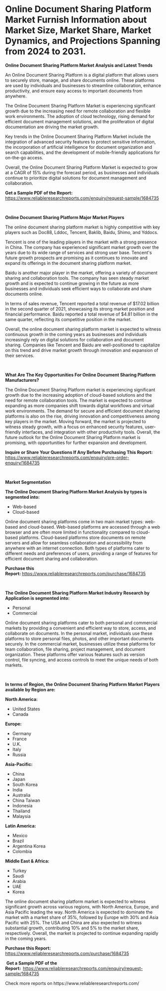 <p><h1>Online Document Sharing Platform Market Furnish Information about Market Size, Market Share, Market Dynamics, and Projections Spanning from 2024 to 2031.</h1></p><p><strong>Online Document Sharing Platform Market Analysis and Latest Trends</strong></p>
<p><p>An Online Document Sharing Platform is a digital platform that allows users to securely store, manage, and share documents online. These platforms are used by individuals and businesses to streamline collaboration, enhance productivity, and ensure easy access to important documents from anywhere.</p><p>The Online Document Sharing Platform Market is experiencing significant growth due to the increasing need for remote collaboration and flexible work environments. The adoption of cloud technology, rising demand for efficient document management solutions, and the proliferation of digital documentation are driving the market growth.</p><p>Key trends in the Online Document Sharing Platform Market include the integration of advanced security features to protect sensitive information, the incorporation of artificial intelligence for document organization and search capabilities, and the development of mobile-friendly applications for on-the-go access.</p><p>Overall, the Online Document Sharing Platform Market is expected to grow at a CAGR of 15% during the forecast period, as businesses and individuals continue to prioritize digital solutions for document management and collaboration.</p></p>
<p><strong>Get a Sample PDF of the Report:&nbsp;</strong> <a href="https://www.reliableresearchreports.com/enquiry/request-sample/1684735">https://www.reliableresearchreports.com/enquiry/request-sample/1684735</a></p>
<p>&nbsp;</p>
<p><strong>Online Document Sharing Platform Major Market Players</strong></p>
<p><p>The online document sharing platform market is highly competitive with key players such as Doc88, Lddoc, Tencent, Baklib, Baidu, Shimo, and Yddocs. </p><p>Tencent is one of the leading players in the market with a strong presence in China. The company has experienced significant market growth over the years due to its wide range of services and strong user base. Tencent's future growth prospects are promising as it continues to innovate and expand its offerings in the document sharing platform market.</p><p>Baidu is another major player in the market, offering a variety of document sharing and collaboration tools. The company has seen steady market growth and is expected to continue growing in the future as more businesses and individuals seek efficient ways to collaborate and share documents online.</p><p>In terms of sales revenue, Tencent reported a total revenue of $17.02 billion in the second quarter of 2021, showcasing its strong market position and financial performance. Baidu reported a total revenue of $4.81 billion in the same quarter, reflecting its competitive position in the market.</p><p>Overall, the online document sharing platform market is expected to witness continuous growth in the coming years as businesses and individuals increasingly rely on digital solutions for collaboration and document sharing. Companies like Tencent and Baidu are well-positioned to capitalize on this trend and drive market growth through innovation and expansion of their services.</p></p>
<p>&nbsp;</p>
<p><strong>What Are The Key Opportunities For Online Document Sharing Platform Manufacturers?</strong></p>
<p><p>The Online Document Sharing Platform market is experiencing significant growth due to the increasing adoption of cloud-based solutions and the need for remote collaboration tools. The market is expected to continue expanding as more companies shift towards digital workflows and virtual work environments. The demand for secure and efficient document sharing platforms is also on the rise, driving innovation and competitiveness among key players in the market. Moving forward, the market is projected to witness steady growth, with a focus on enhanced security features, user-friendly interfaces, and integration with other productivity tools. Overall, the future outlook for the Online Document Sharing Platform market is promising, with opportunities for further expansion and development.</p></p>
<p><strong>Inquire or Share Your Questions If Any Before Purchasing This Report:</strong> <a href="https://www.reliableresearchreports.com/enquiry/pre-order-enquiry/1684735">https://www.reliableresearchreports.com/enquiry/pre-order-enquiry/1684735</a></p>
<p>&nbsp;</p>
<p><strong>Market Segmentation</strong></p>
<p><strong>The Online Document Sharing Platform Market Analysis by types is segmented into:</strong></p>
<p><ul><li>Web-based</li><li>Cloud-based</li></ul></p>
<p><p>Online document sharing platforms come in two main market types: web-based and cloud-based. Web-based platforms are accessed through a web browser and are often more limited in functionality compared to cloud-based platforms. Cloud-based platforms store documents on remote servers and allow for seamless collaboration and accessibility from anywhere with an internet connection. Both types of platforms cater to different needs and preferences of users, providing a range of features for efficient document sharing and collaboration.</p></p>
<p><strong>Purchase this Report:&nbsp;</strong><a href="https://www.reliableresearchreports.com/purchase/1684735">https://www.reliableresearchreports.com/purchase/1684735</a></p>
<p>&nbsp;</p>
<p><strong>The Online Document Sharing Platform Market Industry Research by Application is segmented into:</strong></p>
<p><ul><li>Personal</li><li>Commercial</li></ul></p>
<p><p>Online document sharing platforms cater to both personal and commercial markets by providing a convenient and efficient way to store, access, and collaborate on documents. In the personal market, individuals use these platforms to store personal files, photos, and other important documents securely. In the commercial market, businesses utilize these platforms for team collaboration, file sharing, project management, and document organization. These platforms offer various features such as version control, file syncing, and access controls to meet the unique needs of both markets.</p></p>
<p>&nbsp;</p>
<p><strong>In terms of Region, the Online Document Sharing Platform Market Players available by Region are:</strong></p>
<p>
    <p> <strong> North America: </strong>
        <ul>
            <li>United States</li>
            <li>Canada</li>
        </ul>
        </p> 
    <p> <strong> Europe: </strong>
        <ul>
            <li>Germany</li>
            <li>France</li>
            <li>U.K.</li>
            <li>Italy</li>
            <li>Russia</li>
        </ul>
        </p> 
    <p> <strong> Asia-Pacific: </strong>
        <ul>
            <li>China</li>
            <li>Japan</li>
            <li>South Korea</li>
            <li>India</li>
            <li>Australia</li>
            <li>China Taiwan</li>
            <li>Indonesia</li>
            <li>Thailand</li>
            <li>Malaysia</li>
        </ul>
        </p> 
    <p> <strong> Latin America: </strong>
        <ul>
            <li>Mexico</li>
            <li>Brazil</li>
            <li>Argentina Korea</li>
            <li>Colombia</li>
        </ul>
        </p> 
    <p> <strong> Middle East & Africa: </strong>
        <ul>
            <li>Turkey</li>
            <li>Saudi</li>
            <li>Arabia</li>
            <li>UAE</li>
            <li>Korea</li>
        </ul>
    </p>
    </p>
<p><p>The online document sharing platform market is expected to witness significant growth across various regions, with North America, Europe, and Asia Pacific leading the way. North America is expected to dominate the market with a market share of 35%, followed by Europe with 30% and Asia Pacific with 25%. The USA and China are also expected to witness substantial growth, contributing 10% and 5% to the market share, respectively. Overall, the market is projected to continue expanding rapidly in the coming years.</p></p>
<p><strong>Purchase this Report: </strong><a href="https://www.reliableresearchreports.com/purchase/1684735">https://www.reliableresearchreports.com/purchase/1684735</a></p>
<p>&nbsp;<strong>Get a Sample PDF of the Report:&nbsp;&nbsp;</strong><a href="https://www.reliableresearchreports.com/enquiry/request-sample/1684735">https://www.reliableresearchreports.com/enquiry/request-sample/1684735</a></p>
<p><strong></strong></p>
<p>Check more reports on https://www.reliableresearchreports.com/</p>